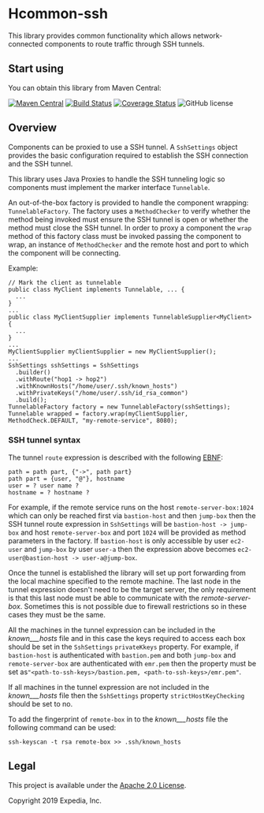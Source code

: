 # Hcommon-ssh

This library provides common functionality which allows network-connected components to route traffic through SSH tunnels.

## Start using

You can obtain this library from Maven Central:

[![Maven Central](https://maven-badges.herokuapp.com/maven-central/com.hotels/hcommon-ssh/badge.svg?subject=com.hotels:hcommon-ssh.jar)](https://maven-badges.herokuapp.com/maven-central/com.hotels/hcommon-ssh) [![Build Status](https://travis-ci.org/ExpediaGroup/hcommon-ssh.svg?branch=master)](https://travis-ci.org/ExpediaGroup/hcommon-ssh) [![Coverage Status](https://coveralls.io/repos/github/ExpediaGroup/hcommon-ssh/badge.svg?branch=master)](https://coveralls.io/github/ExpediaGroup/hcommon-ssh?branch=master) ![GitHub license](https://img.shields.io/github/license/ExpediaGroup/hcommon-ssh.svg)

## Overview

Components can be proxied to use a SSH tunnel. A `SshSettings` object provides the basic configuration required to establish the SSH connection and the SSH tunnel.

This library uses Java Proxies to handle the SSH tunneling logic so components must implement the marker interface `Tunnelable`.

An out-of-the-box factory is provided to handle the component wrapping: `TunnelableFactory`. The factory uses a `MethodChecker` to verify whether the method being invoked must ensure the SSH tunnel is open or whether the method must close the SSH tunnel. In order to proxy a component the `wrap` method of this factory class must be invoked passing the component to wrap, an instance of `MethodChecker` and the remote host and port to which the component will be connecting.

Example:

    // Mark the client as tunnelable
    public class MyClient implements Tunnelable, ... {
      ...
    }
    ...
    public class MyClientSupplier implements TunnelableSupplier<MyClient> {
      ...
    }
    ...
    MyClientSupplier myClientSupplier = new MyClientSupplier();
    ...
    SshSettings sshSettings = SshSettings
      .builder()
      .withRoute("hop1 -> hop2")
      .withKnownHosts("/home/user/.ssh/known_hosts")
      .withPrivateKeys("/home/user/.ssh/id_rsa_common")
      .build();
    TunnelableFactory factory = new TunnelableFactory(sshSettings);
    Tunnelable wrapped = factory.wrap(myClientSupplier, MethodCheck.DEFAULT, "my-remote-service", 8080);

### SSH tunnel syntax

The tunnel `route` expression is described with the following <a href="https://en.wikipedia.org/wiki/Extended_Backus%E2%80%93Naur_Form">EBNF</a>:

    path = path part, {"->", path part}
    path part = {user, "@"}, hostname
    user = ? user name ?
    hostname = ? hostname ?

For example, if the remote service runs on the host `remote-server-box:1024` which can only be reached first via `bastion-host` and then `jump-box` then the SSH tunnel route expression in `SshSettings` will be `bastion-host -> jump-box` and host `remote-server-box` and port `1024` will be provided as method parameters in the factory. If `bastion-host` is only accessible by user `ec2-user` and `jump-box` by user `user-a` then the expression above becomes `ec2-user@bastion-host -> user-a@jump-box`.

Once the tunnel is established the library will set up port forwarding from the local machine specified to the remote machine. The last node in the tunnel expression doesn't need to be the target server, the only requirement is that this last node must be able to communicate with the _remote-server-box_. Sometimes this is not possible due to firewall restrictions so in these cases they must be the same.

All the machines in the tunnel expression can be included in the _known___hosts_ file and in this case the keys required to access each box should be set in the `SshSettings` `privateKkeys` property. For example, if `bastion-host` is authenticated with `bastion.pem` and both `jump-box` and `remote-server-box` are authenticated with `emr.pem` then the property must be set as`"<path-to-ssh-keys>/bastion.pem, <path-to-ssh-keys>/emr.pem"`.

If all machines in the tunnel expression are not included in the _known___hosts_ file then the `SshSettings` property `strictHostKeyChecking` should be set to no.

To add the fingerprint of `remote-box` in to the _known___hosts_ file the following command can be used:

    ssh-keyscan -t rsa remote-box >> .ssh/known_hosts

## Legal
This project is available under the [Apache 2.0 License](http://www.apache.org/licenses/LICENSE-2.0.html).

Copyright 2019 Expedia, Inc.
